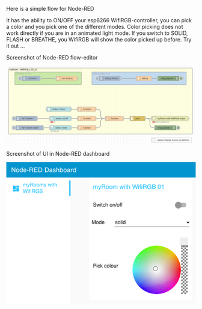 Here is a simple flow for Node-RED

It has the ability to ON/OFF your esp6266 WifiRGB-controller, you can pick a color and you pick one of the different modes.
Color picking does not work directly if you are in an animated light mode. If you switch to SOLID, FLASH or BREATHE, you WifiRGB
will show the color picked up before. Try it out ...

Screenshot of Node-RED flow-editor

![WifiRGB Screenshot in Node-RED flow-editor](../../imgs/nodered-flow.png?raw=true "Title")

Screenshot of UI in Node-RED dashboard

![WifiRGB Screenshot in ui dashboard](../../imgs/nodered-ui.png?raw=true "Title")
